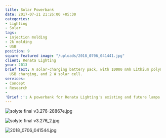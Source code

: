 ```yaml
---
title: Solar Powerbank
date: 2017-07-21 21:26:00 +05:30
categories:
- Lighting
- Solar
tags:
- injection molding
- 2k molding
- USB
position: 9
square featured image: "/uploads/2018_0706_041441.jpg"
client: Renata Lighting
year: 2013
brief text: A solar-charging battery pack, with 10000 mAh Lithium polymer battery,
  USB charging, and 2 W solar cell.
services:
- Concept
- Research
- 
'Brief :': A powerbank for Renata Lighting's existing and future lamps
---
```


![solyte final v3.276-28867e.jpg](/uploads/solyte%20final%20v3.276-28867e.jpg)

![solyte final v3.276_2.jpg](/uploads/solyte%20final%20v3.276_2.jpg)

![2018_0706_041544.jpg](/uploads/2018_0706_041544.jpg)